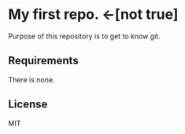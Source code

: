 # My first repo. <-[not true]

Purpose of this repository is to get to know git.

## Requirements

There is none.

## License

MIT
